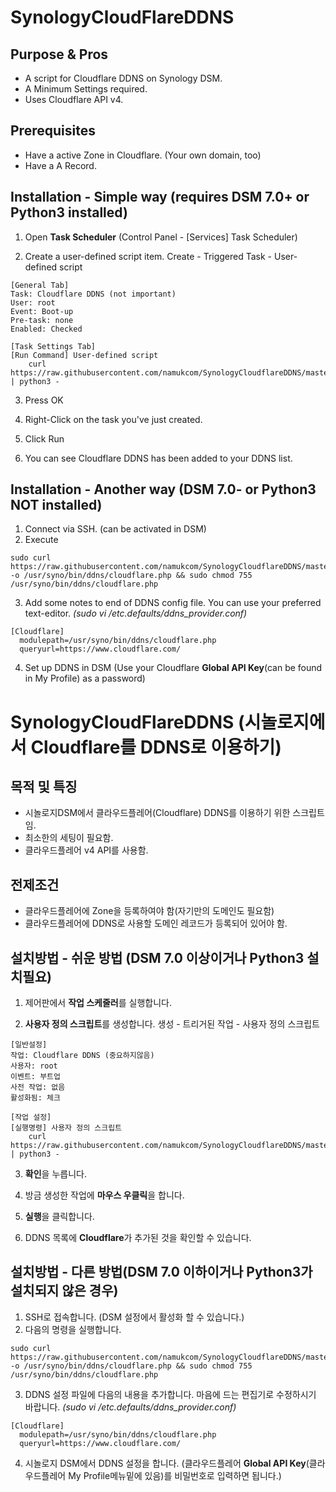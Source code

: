 SynologyCloudFlareDDNS
========================

Purpose & Pros
---------------
* A script for Cloudflare DDNS on Synology DSM.
* A Minimum Settings required.
* Uses Cloudflare API v4.

Prerequisites
---------------
* Have a active Zone in Cloudflare. (Your own domain, too)
* Have a A Record.

Installation - Simple way (requires DSM 7.0+ or Python3 installed)
----------------
1. Open **Task Scheduler** (Control Panel - [Services] Task Scheduler)

2. Create a user-defined script item.
    Create - Triggered Task - User-defined script
```
[General Tab]
Task: Cloudflare DDNS (not important)
User: root
Event: Boot-up
Pre-task: none
Enabled: Checked
```
```
[Task Settings Tab]
[Run Command] User-defined script
    curl https://raw.githubusercontent.com/namukcom/SynologyCloudflareDDNS/master/setddns.py | python3 -
```

3. Press OK

4. Right-Click on the task you've just created.

5. Click Run

6. You can see Cloudflare DDNS has been added to your DDNS list.

Installation - Another way (DSM 7.0- or  Python3 NOT installed)
----------------
1. Connect via SSH. (can be activated in DSM)
2. Execute 
```
sudo curl https://raw.githubusercontent.com/namukcom/SynologyCloudflareDDNS/master/cloudflare.php -o /usr/syno/bin/ddns/cloudflare.php && sudo chmod 755 /usr/syno/bin/ddns/cloudflare.php
```

3. Add some notes to end of DDNS config file. You can use your preferred text-editor. *(sudo vi /etc.defaults/ddns_provider.conf)*
```
[Cloudflare]
  modulepath=/usr/syno/bin/ddns/cloudflare.php
  queryurl=https://www.cloudflare.com/
```
4. Set up DDNS in DSM (Use your Cloudflare __Global API Key__(can be found in My Profile) as a password)



SynologyCloudFlareDDNS (시놀로지에서 Cloudflare를 DDNS로 이용하기)
========================

목적 및 특징
---------------
* 시놀로지DSM에서 클라우드플레어(Cloudflare) DDNS를 이용하기 위한 스크립트임.
* 최소한의 세팅이 필요함.
* 클라우드플레어 v4 API를 사용함.

전제조건
---------------
* 클라우드플레어에 Zone을 등록하여야 함(자기만의 도메인도 필요함)
* 클라우드플레어에 DDNS로 사용할 도메인 레코드가 등록되어 있어야 함.

설치방법 - 쉬운 방법 (DSM 7.0 이상이거나 Python3 설치필요)
----------------
1. 제어판에서 **작업 스케줄러**를 실행합니다.

2. **사용자 정의 스크립트**를 생성합니다.
    생성 - 트리거된 작업 - 사용자 정의 스크립트
```
[일반설정]
작업: Cloudflare DDNS (중요하지않음)
사용자: root
이벤트: 부트업
사전 작업: 없음
활성화됨: 체크
```
```
[작업 설정]
[실행명령] 사용자 정의 스크립트
    curl https://raw.githubusercontent.com/namukcom/SynologyCloudflareDDNS/master/setddns.py | python3 -
```

3. **확인**을 누릅니다.

4. 방금 생성한 작업에 **마우스 우클릭**을 합니다.

5. **실행**을 클릭합니다.

6. DDNS 목록에 **Cloudflare**가 추가된 것을 확인할 수 있습니다.


설치방법 - 다른 방법(DSM 7.0 이하이거나 Python3가 설치되지 않은 경우)
----------------
1. SSH로 접속합니다. (DSM 설정에서 활성화 할 수 있습니다.)
2. 다음의 명령을 실행합니다.
```
sudo curl https://raw.githubusercontent.com/namukcom/SynologyCloudflareDDNS/master/cloudflare.php -o /usr/syno/bin/ddns/cloudflare.php && sudo chmod 755 /usr/syno/bin/ddns/cloudflare.php
```

3. DDNS 설정 파일에 다음의 내용을 추가합니다. 마음에 드는 편집기로 수정하시기 바랍니다. *(sudo vi /etc.defaults/ddns_provider.conf)*
```
[Cloudflare]
  modulepath=/usr/syno/bin/ddns/cloudflare.php
  queryurl=https://www.cloudflare.com/
```
4. 시놀로지 DSM에서 DDNS 설정을 합니다. (클라우드플레어 __Global API Key__(클라우드플레어 My Profile메뉴밑에 있음)를 비밀번호로 입력하면 됩니다.)
